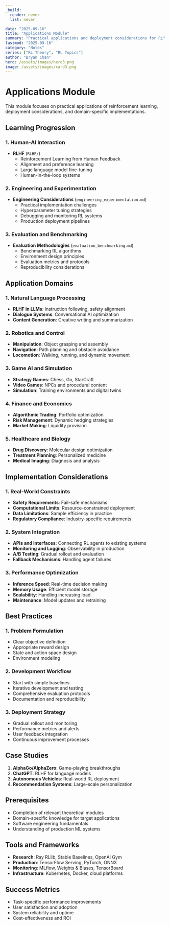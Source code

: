 ```yaml
---
_build:
  render: never
  list: never

date: "2025-09-16"
title: "Applications Module"
summary: "Practical applications and deployment considerations for RL"
lastmod: "2025-09-16"
category: "Notes"
series: ["RL Theory", "RL Topics"]
author: "Bryan Chan"
hero: /assets/images/hero3.png
image: /assets/images/card3.png
---
```


# Applications Module

This module focuses on practical applications of reinforcement learning, deployment considerations, and domain-specific implementations.

## Learning Progression

### 1. Human-AI Interaction
- **RLHF** (`RLHF/`)
  - Reinforcement Learning from Human Feedback
  - Alignment and preference learning
  - Large language model fine-tuning
  - Human-in-the-loop systems

### 2. Engineering and Experimentation
- **Engineering Considerations** (`engineering_experimentation.md`)
  - Practical implementation challenges
  - Hyperparameter tuning strategies
  - Debugging and monitoring RL systems
  - Production deployment pipelines

### 3. Evaluation and Benchmarking
- **Evaluation Methodologies** (`evaluation_benchmarking.md`)
  - Benchmarking RL algorithms
  - Environment design principles
  - Evaluation metrics and protocols
  - Reproducibility considerations

## Application Domains

### 1. Natural Language Processing
- **RLHF in LLMs**: Instruction following, safety alignment
- **Dialogue Systems**: Conversational AI optimization
- **Content Generation**: Creative writing and summarization

### 2. Robotics and Control
- **Manipulation**: Object grasping and assembly
- **Navigation**: Path planning and obstacle avoidance
- **Locomotion**: Walking, running, and dynamic movement

### 3. Game AI and Simulation
- **Strategy Games**: Chess, Go, StarCraft
- **Video Games**: NPCs and procedural content
- **Simulation**: Training environments and digital twins

### 4. Finance and Economics
- **Algorithmic Trading**: Portfolio optimization
- **Risk Management**: Dynamic hedging strategies
- **Market Making**: Liquidity provision

### 5. Healthcare and Biology
- **Drug Discovery**: Molecular design optimization
- **Treatment Planning**: Personalized medicine
- **Medical Imaging**: Diagnosis and analysis

## Implementation Considerations

### 1. Real-World Constraints
- **Safety Requirements**: Fail-safe mechanisms
- **Computational Limits**: Resource-constrained deployment
- **Data Limitations**: Sample efficiency in practice
- **Regulatory Compliance**: Industry-specific requirements

### 2. System Integration
- **APIs and Interfaces**: Connecting RL agents to existing systems
- **Monitoring and Logging**: Observability in production
- **A/B Testing**: Gradual rollout and evaluation
- **Fallback Mechanisms**: Handling agent failures

### 3. Performance Optimization
- **Inference Speed**: Real-time decision making
- **Memory Usage**: Efficient model storage
- **Scalability**: Handling increasing load
- **Maintenance**: Model updates and retraining

## Best Practices

### 1. Problem Formulation
- Clear objective definition
- Appropriate reward design
- State and action space design
- Environment modeling

### 2. Development Workflow
- Start with simple baselines
- Iterative development and testing
- Comprehensive evaluation protocols
- Documentation and reproducibility

### 3. Deployment Strategy
- Gradual rollout and monitoring
- Performance metrics and alerts
- User feedback integration
- Continuous improvement processes

## Case Studies
1. **AlphaGo/AlphaZero**: Game-playing breakthroughs
2. **ChatGPT**: RLHF for language models
3. **Autonomous Vehicles**: Real-world RL deployment
4. **Recommendation Systems**: Large-scale personalization

## Prerequisites
- Completion of relevant theoretical modules
- Domain-specific knowledge for target applications
- Software engineering fundamentals
- Understanding of production ML systems

## Tools and Frameworks
- **Research**: Ray RLlib, Stable Baselines, OpenAI Gym
- **Production**: TensorFlow Serving, PyTorch, ONNX
- **Monitoring**: MLflow, Weights & Biases, TensorBoard
- **Infrastructure**: Kubernetes, Docker, cloud platforms

## Success Metrics
- Task-specific performance improvements
- User satisfaction and adoption
- System reliability and uptime
- Cost-effectiveness and ROI